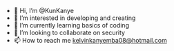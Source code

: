 - 👋 Hi, I’m @KunKanye
- 👀 I’m interested in developing and creating
- 🌱 I’m currently learning basics of coding
- 💞️ I’m looking to collaborate on security
- 📫 How to reach me kelvinkanyemba08@hotmail.com

<!---
KunKanye/KunKanye is a ✨ special ✨ repository because its `README.md` (this file) appears on your GitHub profile.
You can click the Preview link to take a look at your changes.
--->
